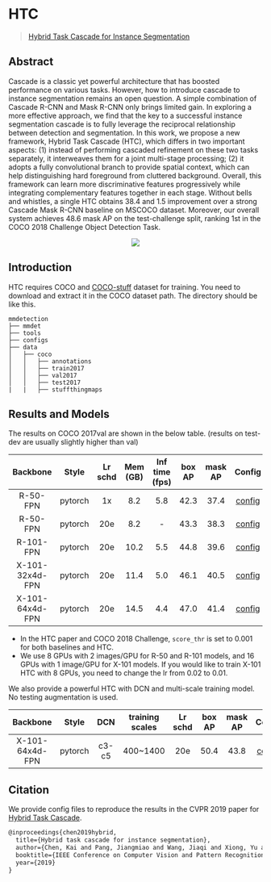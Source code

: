 # HTC

> [Hybrid Task Cascade for Instance Segmentation](https://arxiv.org/abs/1901.07518)

<!-- [ALGORITHM] -->

## Abstract

Cascade is a classic yet powerful architecture that has boosted performance on various tasks. However, how to introduce
cascade to instance segmentation remains an open question. A simple combination of Cascade R-CNN and Mask R-CNN only
brings limited gain. In exploring a more effective approach, we find that the key to a successful instance segmentation
cascade is to fully leverage the reciprocal relationship between detection and segmentation. In this work, we propose a
new framework, Hybrid Task Cascade (HTC), which differs in two important aspects: (1) instead of performing cascaded
refinement on these two tasks separately, it interweaves them for a joint multi-stage processing; (2) it adopts a fully
convolutional branch to provide spatial context, which can help distinguishing hard foreground from cluttered
background. Overall, this framework can learn more discriminative features progressively while integrating complementary
features together in each stage. Without bells and whistles, a single HTC obtains 38.4 and 1.5 improvement over a strong
Cascade Mask R-CNN baseline on MSCOCO dataset. Moreover, our overall system achieves 48.6 mask AP on the test-challenge
split, ranking 1st in the COCO 2018 Challenge Object Detection Task.

<div align=center>
<img src="https://user-images.githubusercontent.com/40661020/143893906-e05acaa6-d46f-4c11-84e8-bb9940a95b44.png"/>
</div>

## Introduction

HTC requires COCO
and [COCO-stuff](http://calvin.inf.ed.ac.uk/wp-content/uploads/data/cocostuffdataset/stuffthingmaps_trainval2017.zip)
dataset for training. You need to download and extract it in the COCO dataset path.
The directory should be like this.

```none
mmdetection
├── mmdet
├── tools
├── configs
├── data
│   ├── coco
│   │   ├── annotations
│   │   ├── train2017
│   │   ├── val2017
│   │   ├── test2017
|   |   ├── stuffthingmaps
```

## Results and Models

The results on COCO 2017val are shown in the below table. (results on test-dev are usually slightly higher than val)

|    Backbone     |  Style  | Lr schd | Mem (GB) | Inf time (fps) | box AP | mask AP |                      Config                      |                                                                                                                                                   Download                                                                                                                                                    |
|:---------------:|:-------:|:-------:|:--------:|:--------------:|:------:|:-------:|:------------------------------------------------:|:-------------------------------------------------------------------------------------------------------------------------------------------------------------------------------------------------------------------------------------------------------------------------------------------------------------:|
|    R-50-FPN     | pytorch |   1x    |   8.2    |      5.8       |  42.3  |  37.4   |        [config](./htc_r50_fpn_1x_coco.py)        |                           [model](https://download.openmmlab.com/mmdetection/v2.0/htc/htc_r50_fpn_1x_coco/htc_r50_fpn_1x_coco_20200317-7332cf16.pth) \| [log](https://download.openmmlab.com/mmdetection/v2.0/htc/htc_r50_fpn_1x_coco/htc_r50_fpn_1x_coco_20200317_070435.log.json)                           |
|    R-50-FPN     | pytorch |   20e   |   8.2    |       -        |  43.3  |  38.3   |       [config](./htc_r50_fpn_20e_coco.py)        |                         [model](https://download.openmmlab.com/mmdetection/v2.0/htc/htc_r50_fpn_20e_coco/htc_r50_fpn_20e_coco_20200319-fe28c577.pth) \| [log](https://download.openmmlab.com/mmdetection/v2.0/htc/htc_r50_fpn_20e_coco/htc_r50_fpn_20e_coco_20200319_070313.log.json)                         |
|    R-101-FPN    | pytorch |   20e   |   10.2   |      5.5       |  44.8  |  39.6   |       [config](./htc_r101_fpn_20e_coco.py)       |                       [model](https://download.openmmlab.com/mmdetection/v2.0/htc/htc_r101_fpn_20e_coco/htc_r101_fpn_20e_coco_20200317-9b41b48f.pth) \| [log](https://download.openmmlab.com/mmdetection/v2.0/htc/htc_r101_fpn_20e_coco/htc_r101_fpn_20e_coco_20200317_153107.log.json)                       |
| X-101-32x4d-FPN | pytorch |   20e   |   11.4   |      5.0       |  46.1  |  40.5   | [config](./htc_x101-32x4d_fpn_16xb1-20e_coco.py) | [model](https://download.openmmlab.com/mmdetection/v2.0/htc/htc_x101_32x4d_fpn_16x1_20e_coco/htc_x101_32x4d_fpn_16x1_20e_coco_20200318-de97ae01.pth) \| [log](https://download.openmmlab.com/mmdetection/v2.0/htc/htc_x101_32x4d_fpn_16x1_20e_coco/htc_x101_32x4d_fpn_16x1_20e_coco_20200318_034519.log.json) |
| X-101-64x4d-FPN | pytorch |   20e   |   14.5   |      4.4       |  47.0  |  41.4   | [config](./htc_x101-64x4d_fpn_16xb1-20e_coco.py) | [model](https://download.openmmlab.com/mmdetection/v2.0/htc/htc_x101_64x4d_fpn_16x1_20e_coco/htc_x101_64x4d_fpn_16x1_20e_coco_20200318-b181fd7a.pth) \| [log](https://download.openmmlab.com/mmdetection/v2.0/htc/htc_x101_64x4d_fpn_16x1_20e_coco/htc_x101_64x4d_fpn_16x1_20e_coco_20200318_081711.log.json) |

- In the HTC paper and COCO 2018 Challenge, `score_thr` is set to 0.001 for both baselines and HTC.
- We use 8 GPUs with 2 images/GPU for R-50 and R-101 models, and 16 GPUs with 1 image/GPU for X-101 models.
  If you would like to train X-101 HTC with 8 GPUs, you need to change the lr from 0.02 to 0.01.

We also provide a powerful HTC with DCN and multi-scale training model. No testing augmentation is used.

|    Backbone     |  Style  |  DCN  | training scales | Lr schd | box AP | mask AP |                                  Config                                  |                                                                                                                                                                                                             Download                                                                                                                                                                                                              |
|:---------------:|:-------:|:-----:|:---------------:|:-------:|:------:|:-------:|:------------------------------------------------------------------------:|:---------------------------------------------------------------------------------------------------------------------------------------------------------------------------------------------------------------------------------------------------------------------------------------------------------------------------------------------------------------------------------------------------------------------------------:|
| X-101-64x4d-FPN | pytorch | c3-c5 |    400~1400     |   20e   |  50.4  |  43.8   | [config](./htc_x101-64x4d-dconv-c3-c5_fpn_ms-400-1400-16xb1-20e_coco.py) | [model](https://download.openmmlab.com/mmdetection/v2.0/htc/htc_x101_64x4d_fpn_dconv_c3-c5_mstrain_400_1400_16x1_20e_coco/htc_x101_64x4d_fpn_dconv_c3-c5_mstrain_400_1400_16x1_20e_coco_20200312-946fd751.pth) \| [log](https://download.openmmlab.com/mmdetection/v2.0/htc/htc_x101_64x4d_fpn_dconv_c3-c5_mstrain_400_1400_16x1_20e_coco/htc_x101_64x4d_fpn_dconv_c3-c5_mstrain_400_1400_16x1_20e_coco_20200312_203410.log.json) |

## Citation

We provide config files to reproduce the results in the CVPR 2019 paper
for [Hybrid Task Cascade](https://arxiv.org/abs/1901.07518).

```latex
@inproceedings{chen2019hybrid,
  title={Hybrid task cascade for instance segmentation},
  author={Chen, Kai and Pang, Jiangmiao and Wang, Jiaqi and Xiong, Yu and Li, Xiaoxiao and Sun, Shuyang and Feng, Wansen and Liu, Ziwei and Shi, Jianping and Ouyang, Wanli and Chen Change Loy and Dahua Lin},
  booktitle={IEEE Conference on Computer Vision and Pattern Recognition},
  year={2019}
}
```
